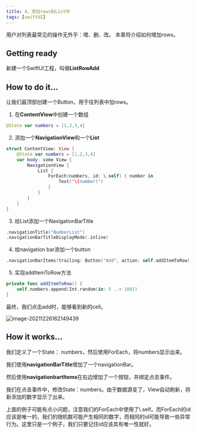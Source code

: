 ```yaml
---
title: 4、添加rows到List中
tags: [swiftUI]
---
```

用户对列表最常见的操作无外乎：增、删、改。
本章将介绍如何增加rows。

## Getting ready

新建一个SwiftUI工程，叫做**ListRowAdd**

## How to do it…

让我们最顶部创建一个Button，用于往列表中加rows。

1. 在**ContentView**中创建一个数组

```swift
@State var numbers = [1,2,3,4]
```

2. 添加一个**NavigationView**和一个**List**

```swift
struct ContentView: View {
    @State var numbers = [1,2,3,4]
    var body: some View {
        NavigationView {
            List {
                ForEach(numbers, id: \.self) { number in
                    Text("\(number)")
                }
            }
        }
    }
}
```

3. 给List添加一个NavigationBarTitle

```swift
.navigationTitle("NumberList")
.navigationBarTitleDisplayMode(.inline)
```

4. 给navigation bar添加一个button
```swift   
.navigationBarItems(trailing: Button("Add", action: self.addItemToRow))
```

5. 实现addItemToRow方法
```swift
private func addItemToRow() {
	self.numbers.append(Int.random(in: 5 ..< 100))
}
```

最终，我们点击add时，能够看到新的cell。

![image-20211226162149439](https://tva1.sinaimg.cn/large/008i3skNly1gxrb7om4nlj30im0nk3yw.jpg)

## How it works…

我们定义了一个State： numbers，然后使用ForEach，将numbers显示出来。

我们使用**navigationBarTitle**增加了一个navigationBar。

然后使用**navigationbartItems**在右边增加了一个按钮，并绑定点击事件。

我们在点击事件中，修改State：numbers。由于数据源变了，View自动刷新，将新添加的数字显示了出来。

上面的例子可能有点小问题，注意我们的ForEach中使用了\\.self。而ForEach的id应该是唯一的，我们的随机数可能产生相同的数字，而相同的id可能导致一些异常行为。这里只是一个例子，我们只要记住id应该具有唯一性就好。





